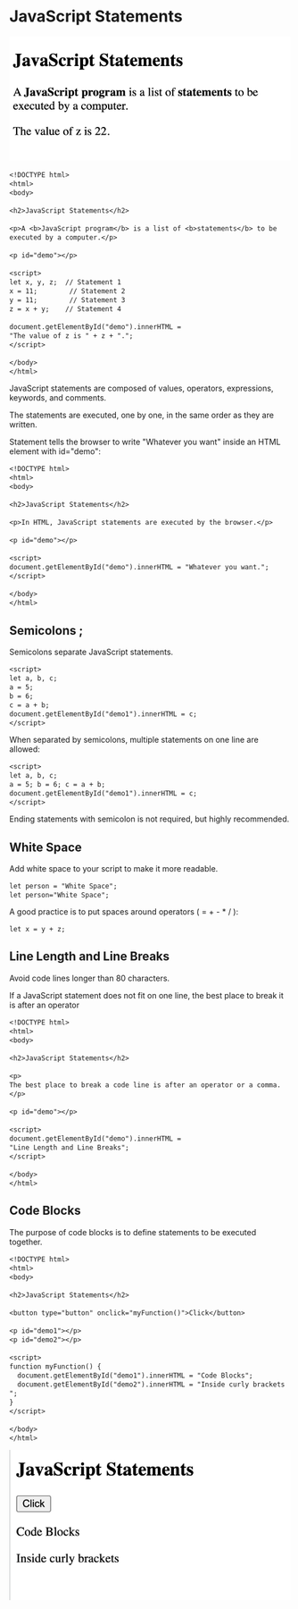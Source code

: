 # JavaScript Statements

![Alt text](js5.png)

```
<!DOCTYPE html>
<html>
<body>

<h2>JavaScript Statements</h2>

<p>A <b>JavaScript program</b> is a list of <b>statements</b> to be executed by a computer.</p>

<p id="demo"></p>

<script>
let x, y, z;  // Statement 1
x = 11;        // Statement 2
y = 11;        // Statement 3
z = x + y;    // Statement 4

document.getElementById("demo").innerHTML =
"The value of z is " + z + ".";  
</script>

</body>
</html>
```

JavaScript statements are composed of values, operators, expressions, keywords, and comments.

The statements are executed, one by one, in the same order as they are written.

Statement tells the browser to write "Whatever you want" inside an HTML element with id="demo":

```
<!DOCTYPE html>
<html>
<body>

<h2>JavaScript Statements</h2>

<p>In HTML, JavaScript statements are executed by the browser.</p>

<p id="demo"></p>

<script>
document.getElementById("demo").innerHTML = "Whatever you want.";
</script>

</body>
</html>
```

## Semicolons ;

Semicolons separate JavaScript statements.

```
<script>
let a, b, c;
a = 5;
b = 6;
c = a + b;
document.getElementById("demo1").innerHTML = c;
</script>
```
When separated by semicolons, multiple statements on one line are allowed:

```
<script>
let a, b, c;
a = 5; b = 6; c = a + b;
document.getElementById("demo1").innerHTML = c;
</script>
```
Ending statements with semicolon is not required, but highly recommended.

## White Space

Add white space to your script to make it more readable.

```
let person = "White Space";
let person="White Space";
```

A good practice is to put spaces around operators ( = + - * / ):

```
let x = y + z;
```

## Line Length and Line Breaks

Avoid code lines longer than 80 characters.

If a JavaScript statement does not fit on one line, the best place to break it is after an operator

```
<!DOCTYPE html>
<html>
<body>

<h2>JavaScript Statements</h2>

<p>
The best place to break a code line is after an operator or a comma.
</p>

<p id="demo"></p>

<script>
document.getElementById("demo").innerHTML =
"Line Length and Line Breaks";
</script>

</body>
</html>
```

## Code Blocks

The purpose of code blocks is to define statements to be executed together.

```
<!DOCTYPE html>
<html>
<body>

<h2>JavaScript Statements</h2>

<button type="button" onclick="myFunction()">Click</button>

<p id="demo1"></p>
<p id="demo2"></p>

<script>
function myFunction() {
  document.getElementById("demo1").innerHTML = "Code Blocks";
  document.getElementById("demo2").innerHTML = "Inside curly brackets ";
}
</script>

</body>
</html>
```

![Alt text](js6.png)

